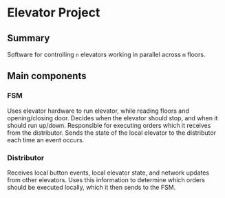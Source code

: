 # Elevator Project

## Summary
Software for controlling `n` elevators working in parallel across `m` floors.

## Main components

### FSM
Uses elevator hardware to run elevator, while reading floors and opening/closing door. Decides when the elevator should stop, and when it should run up/down. Responsible for executing orders which it receives from the distributor. Sends the state of the local elevator to the distributor each time an event occurs.

### Distributor
Receives local button events, local elevator state, and network updates from other elevators. Uses this information to determine which orders should be executed locally, which it then sends to the FSM.
